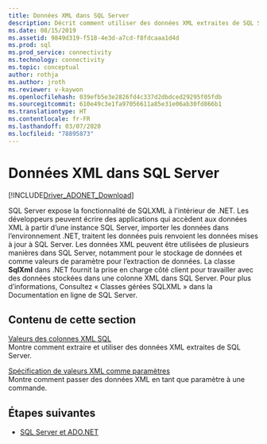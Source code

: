 ```yaml
---
title: Données XML dans SQL Server
description: Décrit comment utiliser des données XML extraites de SQL Server.
ms.date: 08/15/2019
ms.assetid: 9849d319-f518-4e3d-a7cd-f8fdcaaa1d4d
ms.prod: sql
ms.prod_service: connectivity
ms.technology: connectivity
ms.topic: conceptual
author: rothja
ms.author: jroth
ms.reviewer: v-kaywon
ms.openlocfilehash: 039efb5e3e2826fd4c337d2dbdced29295f05fdb
ms.sourcegitcommit: 610e49c3e1fa97056611a85e31e06ab30fd866b1
ms.translationtype: HT
ms.contentlocale: fr-FR
ms.lasthandoff: 03/07/2020
ms.locfileid: "78895873"
---
```

# <a name="xml-data-in-sql-server"></a>Données XML dans SQL Server

[!INCLUDE[Driver_ADONET_Download](../../../includes/driver_adonet_download.md)]

SQL Server expose la fonctionnalité de SQLXML à l'intérieur de .NET. Les développeurs peuvent écrire des applications qui accèdent aux données XML à partir d’une instance SQL Server, importer les données dans l’environnement .NET, traitent les données puis renvoient les données mises à jour à SQL Server. Les données XML peuvent être utilisées de plusieurs manières dans SQL Server, notamment pour le stockage de données et comme valeurs de paramètre pour l’extraction de données. La classe **SqlXml** dans .NET fournit la prise en charge côté client pour travailler avec des données stockées dans une colonne XML dans SQL Server. Pour plus d’informations, Consultez « Classes gérées SQLXML » dans la Documentation en ligne de SQL Server.  
  
## <a name="in-this-section"></a>Contenu de cette section  
[Valeurs des colonnes XML SQL](sql-xml-column-values.md)  
Montre comment extraire et utiliser des données XML extraites de SQL Server.  
  
[Spécification de valeurs XML comme paramètres](specify-xml-values-parameters.md)  
Montre comment passer des données XML en tant que paramètre à une commande.  
  
## <a name="next-steps"></a>Étapes suivantes
- [SQL Server et ADO.NET](index.md)
